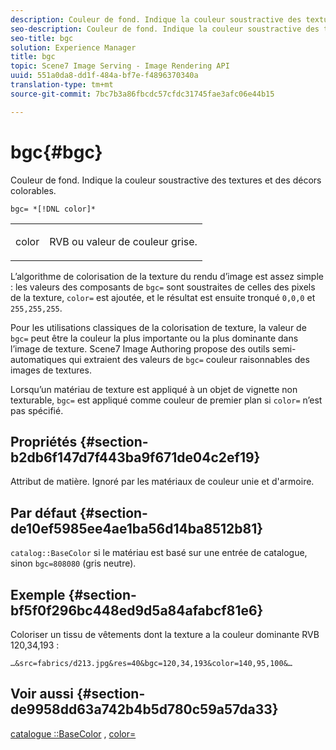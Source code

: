 ```yaml
---
description: Couleur de fond. Indique la couleur soustractive des textures et des décors colorables.
seo-description: Couleur de fond. Indique la couleur soustractive des textures et des décors colorables.
seo-title: bgc
solution: Experience Manager
title: bgc
topic: Scene7 Image Serving - Image Rendering API
uuid: 551a0da8-dd1f-484a-bf7e-f4896370340a
translation-type: tm+mt
source-git-commit: 7bc7b3a86fbcdc57cfdc31745fae3afc06e44b15

---
```



# bgc{#bgc}

Couleur de fond. Indique la couleur soustractive des textures et des décors colorables.

`bgc= *[!DNL color]*`

<table id="simpletable_131302355CAB4900A7B45FED903A1AAD" class="- topic/simpletable "> 
 <tr class="- topic/strow strow"> 
  <td class="- topic/stentry stentry"> <p><span class="+ topic/keyword sw-d/varname varname"> color</span> </p> </td> 
  <td class="- topic/stentry stentry"> <p>RVB ou valeur de couleur grise. </p></td> 
 </tr> 
</table>

L’algorithme de colorisation de la texture du rendu d’image est assez simple : les valeurs des composants de `bgc=` sont soustraites de celles des pixels de la texture, `color=` est ajoutée, et le résultat est ensuite tronqué `0,0,0` et `255,255,255`.

Pour les utilisations classiques de la colorisation de texture, la valeur de `bgc=` peut être la couleur la plus importante ou la plus dominante dans l’image de texture. Scene7 Image Authoring propose des outils semi-automatiques qui extraient des valeurs de `bgc=` couleur raisonnables des images de textures.

Lorsqu’un matériau de texture est appliqué à un objet de vignette non texturable, `bgc=` est appliqué comme couleur de premier plan si `color=` n’est pas spécifié.

## Propriétés {#section-b2db6f147d7f443ba9f671de04c2ef19}

Attribut de matière. Ignoré par les matériaux de couleur unie et d&#39;armoire.

## Par défaut {#section-de10ef5985ee4ae1ba56d14ba8512b81}

`catalog::BaseColor` si le matériau est basé sur une entrée de catalogue, sinon `bgc=808080` (gris neutre).

## Exemple {#section-bf5f0f296bc448ed9d5a84afabcf81e6}

Coloriser un tissu de vêtements dont la texture a la couleur dominante RVB 120,34,193 :

`…&src=fabrics/d213.jpg&res=40&bgc=120,34,193&color=140,95,100&…`

## Voir aussi {#section-de9958dd63a742b4b5d780c59a57da33}

[catalogue ::BaseColor](../../../../../ir-api/material-cat/image-rendering-api-ref/c-ir-material-catalog/c-ir-material-data-reference/r-ir-basecolor.md#reference-5f02371b1d8e444ab12d2614d9792de8) , [color=](../../../../../ir-api/http-protocol/image-rendering-api-ref/c-ir-http-protocol-ref/c-ir-http-protocol-command-reference/r-ir-http-color.md#reference-ea3cba9edfe94dbab86d8f123a9ed0aa)
